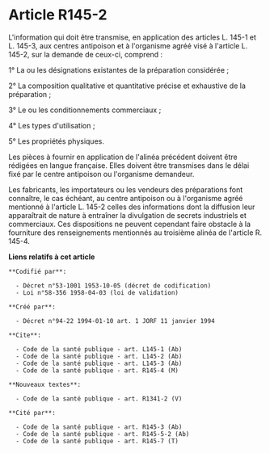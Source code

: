 # Article R145-2

L'information qui doit être transmise, en application des articles L. 145-1 et L. 145-3, aux centres antipoison et à
l'organisme agréé visé à l'article L. 145-2, sur la demande de ceux-ci, comprend :

1° La ou les désignations existantes de la préparation considérée ;

2° La composition qualitative et quantitative précise et exhaustive de la préparation ;

3° Le ou les conditionnements commerciaux ;

4° Les types d'utilisation ;

5° Les propriétés physiques.

Les pièces à fournir en application de l'alinéa précédent doivent être rédigées en langue française. Elles doivent être
transmises dans le délai fixé par le centre antipoison ou l'organisme demandeur.

Les fabricants, les importateurs ou les vendeurs des préparations font connaître, le cas échéant, au centre antipoison ou à
l'organisme agréé mentionné à l'article L. 145-2 celles des informations dont la diffusion leur apparaîtrait de nature à
entraîner la divulgation de secrets industriels et commerciaux. Ces dispositions ne peuvent cependant faire obstacle à la
fourniture des renseignements mentionnés au troisième alinéa de l'article R. 145-4.

**Liens relatifs à cet article**

	**Codifié par**:

	  - Décret n°53-1001 1953-10-05 (décret de codification)
	  - Loi n°58-356 1958-04-03 (loi de validation)

	**Créé par**:

	  - Décret n°94-22 1994-01-10 art. 1 JORF 11 janvier 1994

	**Cite**:

	  - Code de la santé publique - art. L145-1 (Ab)
	  - Code de la santé publique - art. L145-2 (Ab)
	  - Code de la santé publique - art. L145-3 (Ab)
	  - Code de la santé publique - art. R145-4 (M)

	**Nouveaux textes**:

	  - Code de la santé publique - art. R1341-2 (V)

	**Cité par**:

	  - Code de la santé publique - art. R145-3 (Ab)
	  - Code de la santé publique - art. R145-5-2 (Ab)
	  - Code de la santé publique - art. R145-7 (T)

